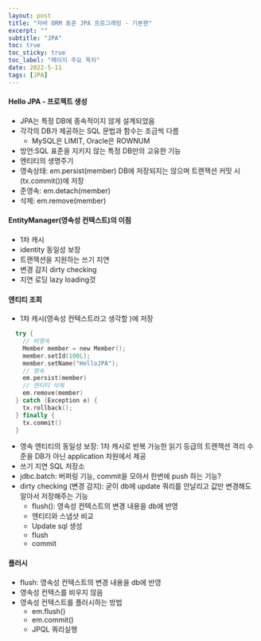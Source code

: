 ```yaml
---
layout: post
title: "자바 ORM 표준 JPA 프로그래밍 - 기본편"
excerpt: ""
subtitle: "JPA"
toc: true
toc_sticky: true
toc_label: "페이지 주요 목차"
date: 2022-5-11
tags: [JPA]
---
```


#### Hello JPA - 프로젝트 생성

  - JPA는 특정 DB에 종속적이지 않게 설계되었음
  - 각각의 DB가 제공하는 SQL 문법과 함수는 조금씩 다름
    - MySQL은 LIMIT, Oracle은 ROWNUM 
  - 방언:SQL 표준을 지키지 않는 특정 DB만의 고유한 기능 
  - 엔티티의 생명주기
  - 영속상태: em.persist(member) DB에 저장되지는 않으며 트랜잭션 커밋 시(tx.commit())에 저장
  - 준영속: em.detach(member) 
  - 삭제: em.remove(member)


#### EntityManager(영속성 컨텍스트)의 이점

  - 1차 캐시
  - identity 동일성 보장
  - 트랜잭션을 지원하는 쓰기 지연
  - 변경 감지 dirty checking
  - 지연 로딩 lazy loading것

#### 엔티티 조회 

  - 1차 캐시(영속성 컨텍스트라고 생각할 )에 저장 

```kotlin
  try {
    // 비영속
    Member member = new Member();
    member.setId(100L);
    member.setName("HelloJPA");
    // 영속
    em.persist(member)
    // 엔티티 삭제
    em.remove(member)
  } catch (Exception e) {
    tx.rollback();
  } finally {
    tx.commit()    
  }
```
  - 영속 엔티티의 동일성 보장: 1차 캐시로 반복 가능한 읽기 등급의 트랜잭션 격리 수준을 DB가 아닌 application 차원에서 제공
  - 쓰기 지연 SQL 저장소
  - jdbc.batch: 버퍼링 기능, commit을 모아서 한번에 push 하는 기능? 
  - dirty checking (변경 감지): 굳이 db에 update 쿼리를 안날리고 값만 변경해도 알아서 저장해주는 기능
    - flush(): 영속성 컨텍스트의 변경 내용을 db에 반영
    - 엔티티와 스냅샷 비교
    - Update sql 생성
    - flush
    - commit

#### 플러시
  
  - flush: 영속성 컨텍스트의 변경 내용을 db에 반영
  - 영속성 컨텍스를 비우지 않음
  - 영속성 컨텍스트를 플러시하는 방법
    - em.flush()
    - em.commit()
    - JPQL 쿼리실행 

  
